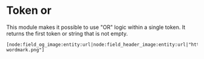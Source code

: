 # Token or

This module makes it possible to use "OR" logic within a single token. 
It returns the first token or string that is not empty.

```
[node:field_og_image:entity:url|node:field_header_image:entity:url|"https://www.drupal.org/files/drupal-wordmark.png"]
```
